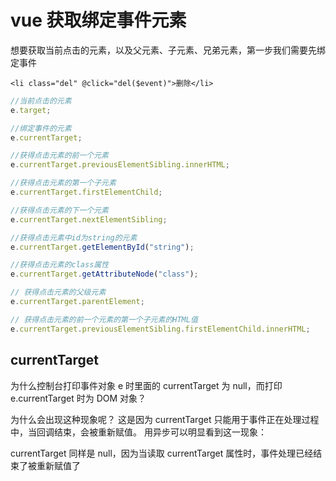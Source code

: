 # vue 获取绑定事件元素

想要获取当前点击的元素，以及父元素、子元素、兄弟元素，第一步我们需要先绑定事件

`<li class="del" @click="del($event)">删除</li>`

```js
//当前点击的元素
e.target;

//绑定事件的元素
e.currentTarget;

//获得点击元素的前一个元素
e.currentTarget.previousElementSibling.innerHTML;

//获得点击元素的第一个子元素
e.currentTarget.firstElementChild;

//获得点击元素的下一个元素
e.currentTarget.nextElementSibling;

//获得点击元素中id为string的元素
e.currentTarget.getElementById("string");

//获得点击元素的class属性
e.currentTarget.getAttributeNode("class");

// 获得点击元素的父级元素
e.currentTarget.parentElement;

// 获得点击元素的前一个元素的第一个子元素的HTML值
e.currentTarget.previousElementSibling.firstElementChild.innerHTML;
```

## currentTarget

为什么控制台打印事件对象 e 时里面的 currentTarget 为 null，而打印 e.currentTarget 时为 DOM 对象？

为什么会出现这种现象呢？
这是因为 currentTarget 只能用于事件正在处理过程中，当回调结束，会被重新赋值。
用异步可以明显看到这一现象：

currentTarget 同样是 null，因为当读取 currentTarget 属性时，事件处理已经结束了被重新赋值了
